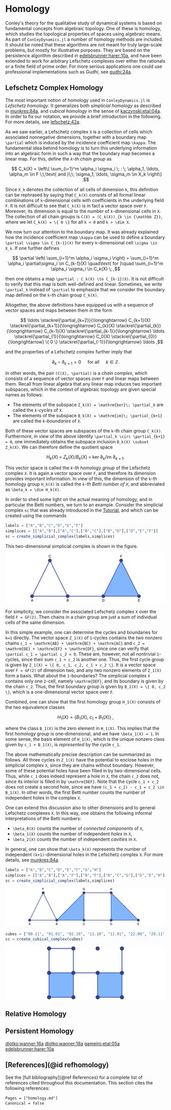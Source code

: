 # Homology

Conley's theory for the qualitative study of dynamical systems is based
on fundamental concepts from algebraic topology. One of these is homology,
which studies the topological properties of spaces using algebraic means.
As part of `ConleyDynamics.jl` a number of homology methods are included.
It should be noted that these algorithms are not meant for truly large-scale
problems, but mostly for illustrative purposes. They are based on the
persistence algorithm described in [edelsbrunner:harer:10a](@cite), and
have been extended to work for arbitrary Lefschetz complexes over either
the rationals or a finite field of prime order. For more serious applications
one could use professional implementations such as *Gudhi*, see
[gudhi:24a](@cite).

## Lefschetz Complex Homology

The most important notion of homology used in `ConleyDynamics.jl` is 
*Lefschetz homology*. It generalizes both *simplicial homology* as 
described in [munkres:84a](@cite), and *cubical homology* in the sense
of [kaczynski:etal:04a](@cite). In order to fix our notation, we provide
a brief introduction in the following. For more details, see
[lefschetz:42a](@cite).

As we saw earlier, a Lefschetz complex ``X`` is a collection of cells
which associated nonnegative dimensions, together with a boundary map
``\partial`` which is induced by the incidence coefficient map ``\kappa``.
The fundamental idea behind homology is to turn this underlying information
into an algebraic form in such a way that the boundary map becomes a linear
map. For this, define the *``k``-th chain group* as

```math
   C_k(X) = \left\{ \sum_{i=1}^m \alpha_i \sigma_i \; : \;
   \alpha_1, \ldots, \alpha_m \in F \;\;\text{ and }\;\;
   \sigma_1, \ldots, \sigma_m \in X_k \right\} .
```

Since ``X_k`` denotes the collection of all cells of dimension
``k``, this definition can be rephrased by saying that ``C_k(X)`` consists
of all formal linear combinations of ``k``-dimensional cells with coefficients
in the underlying field ``F``. It is not difficult to see that ``C_k(X)`` is
in fact a vector space over ``F``. Moreover, its dimension is equal to the
number of ``k``-dimensional cells in ``X``. The collection of all chain
groups is ``C(X) = (C_k(X))_{k \in {\mathbb Z}}``, where we let
``C_k(X) = \{ 0 \}`` for all ``k < 0`` and ``k > \dim X``.

We now turn our attention to the boundary map. It was already explained how
the incidence coefficient map ``\kappa`` can be used to define a boundary
``\partial \sigma \in C_{k-1}(X)`` for every ``k``-dimensional cell
``\sigma \in X_k``. If one further defines

```math
   \partial \left( \sum_{i=1}^m \alpha_i \sigma_i \right) =
   \sum_{i=1}^m \alpha_i \partial\sigma_i \in C_{k-1}(X)
   \quad\text{ for }\quad
   \sum_{i=1}^m \alpha_i \sigma_i \in C_k(X) \; ,
```

then one obtains a map ``\partial : C_k(X) \to C_{k-1}(X)``. It is not 
difficult to verify that this map is both well-defined and linear.
Sometimes, we write ``\partial_k`` instead of ``\partial`` to emphasize
that we consider the boundary map defined on the ``k``-th chain group
``C_k(X)``.

Altogether, the above definitions have equipped us with a sequence
of vector spaces and maps between them in the form

```math
   \ldots \stackrel{\partial_{k+2}}{\longrightarrow}
   C_{k+1}(X) \stackrel{\partial_{k+1}}{\longrightarrow}
   C_{k}(X) \stackrel{\partial_{k}}{\longrightarrow}
   C_{k-1}(X) \stackrel{\partial_{k-1}}{\longrightarrow} \ldots
   \stackrel{\partial_{1}}{\longrightarrow}
   C_0(X) \stackrel{\partial_{0}}{\longrightarrow} \{ 0 \}
   \stackrel{\partial_{-1}}{\longrightarrow} \ldots ,
```

and the properties of a Lefschetz complex further imply that

```math
   \partial_k \circ \partial_{k+1} = 0
   \quad\text{ for all }\quad
   k \in {\mathbb Z} .
```

In other words, the pair ``(C(X), \partial)`` is a *chain complex*,
which consists of a sequence of vector spaces over ``F`` and linear
maps between them. Recall from linear algebra that any linear map
induces two important subspaces, which in the context of algebraic
topology are given special names as follows:

- The elements of the subspace ``Z_k(X) = \mathrm{ker}\;
  \partial_k`` are called the *``k``-cycles* of ``X``.
- The elements of the subspace ``B_k(X) = \mathrm{im}\;
  \partial_{k+1}`` are called the *``k``-boundaries* of ``X``.

Both of these vector spaces are subspaces of the ``k``-th chain
group ``C_k(X)``. Furthermore, in view of the above identity
``\partial_k \circ \partial_{k+1} = 0``, one immediately obtains
the subspace inclusion ``B_k(X) \subset Z_k(X)``. We can
therefore define the quotient space

```math
   H_k(X) \; = \;
   Z_k(X) / B_k(X) \; = \;
   \mathrm{ker}\;\partial_k / \mathrm{im}\;\partial_{k+1} .
```

This vector space is called the *``k``-th homology group* of the
Lefschetz complex ``X``. It is again a vector space over ``F``,
and therefore its dimension provides important information. In
view of this, the dimension of the ``k``-th homology group ``H_k(X)``
is called the *``k``-th Betti number of ``X``*, and abbreviated
as ``\beta_k = \dim H_k(X)``.

In order to shed some light on the actual meaning of homology,
and in particular the Betti numbers, we turn to an example.
Consider the simplicial complex `sc` that was already introduced
in the [Tutorial](@ref), and which can be created using the commands

```julia
labels = ["A","B","C","D","E","F"]
simplices = [["A","B"],["A","C"],["B","C"],["B","D"],["D","E","F"]]
sc = create_simplicial_complex(labels,simplices)
```

This two-dimensional simplicial complex is shown in the figure.

![The simplicial complex from the tutorial](img/tutorialsimplex.png)

For simplicity, we consider the associated Lefschetz complex ``X``
over the field ``F = GF(2)``. Then chains in a chain group are just
a sum of individual cells of the same dimension.

In this simple example, one can determine the cycles and boundaries
for ``k=1`` directly. The vector space ``Z_1(X)`` of ``1``-cycles
contains the two nonzero chains
``c_1 = \mathrm{AB} + \mathrm{BC} + \mathrm{AC}`` and
``c_2 = \mathrm{DE} + \mathrm{EF} + \mathrm{DF}``,
since one can verify that ``\partial c_1 = \partial c_2 = 0``.
These are, however, not all nontrivial ``1``-cycles, since their sum
``c_1 + c_2`` is another one. Thus, the first cycle group is given by
``Z_1(X) = \{ 0, c_1, c_2, c_1 + c_2 \}``. It is a vector space over
``F = GF(2)`` of dimension two, and any two nonzero elements of
``Z_1(X)`` form a basis. What about the ``1``-boundaries? The
simplicial complex ``X`` contains only one ``2``-cell, namely
``\mathrm{DEF}``, and its boundary is given by the chain ``c_2``.
Thus, the first boundary group is given by ``B_1(X) = \{ 0, c_2 \}``,
which is a one-dimensional vector space over ``F``.

Combined, one can show that the first homology group ``H_1(X)``
consists of the two equivalence classes

```math
   H_1(X) = \left\{ B_1(X) , \; c_1 + B_1(X) \right\} \; ,
```

where the class ``B_1(X)`` is the zero element in ``H_1(X)``.
This implies that the first homology group is one-dimensional,
and we have ``\beta_1(X) = 1``. In some sense, the basis element
of ``H_1(X)``, which is the unique nonzero class given by
``c_1 + B_1(X)``, is *represented* by the cycle ``c_1``.

The above mathematically precise description can be summarized
as follows. All three cycles in ``Z_1(X)`` have the potential to
enclose holes in the simplicial complex ``X``, since they are
chains without boundary. However, some of these potential holes
have been filled in by two-dimensional cells. Thus, while
``c_1`` does indeed represent a hole in ``X``, the chain ``c_2``
does not, since its interior is filled in by ``\mathrm{DEF}``.
Note that the cycle ``c_1 + c_2`` does not create a second hole,
since we have ``(c_1 + c_2) - c_1 = c_2 \in B_1(X)``. In other
words, the first Betti number counts the number of independent
holes in the complex ``X``.

One can extend this discussion also to other dimensions and to
general Lefschetz complexes ``X``. In this way, one obtains the
following informal interpretations of the Betti numbers:

- ``\beta_0(X)`` counts the number of *connected components*
  of ``X``,
- ``\beta_1(X)`` counts the number of independent *holes* 
  in ``X``,
- ``\beta_2(X)`` counts the number of independent *cavities*
  in ``X``.

In general, one can show that ``\beta_k(X)`` represents the
number of independent ``(k+1)``-dimensional holes in the
Lefschetz complex ``X``. For more details, see [munkres:84a](@cite).













```julia
labels = ["A","B","C","D","E","F","G","H"]
simplices = [["A","B"],["A","F"],["B","F"],["B","C","G"],["D","E","H"],["C","D"],["G","H"]]
sc = create_simplicial_complex(labels,simplices)
```


![Sample simplicial complex](img/lefschetzex2.png)







```julia
cubes = ["00.11", "01.01", "02.10", "11.10", "11.01", "22.00", "20.11", "31.01"]
cc = create_cubical_complex(cubes)
```



![Sample cubical complex](img/lefschetzex4.png)






## Relative Homology


## Persistent Homology

[dlotko:wanner:16a](@cite)
[dlotko:wanner:18a](@cite)
[gameiro:etal:05a](@cite)
[edelsbrunner:harer:10a](@cite)




## [References](@id refhomology)

See the [full bibliography](@ref References) for a complete list
of references cited throughout this documentation. This section cites
the following references:

```@bibliography
Pages = ["homology.md"]
Canonical = false
```

